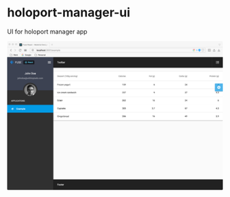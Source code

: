 # holoport-manager-ui
UI for holoport manager app

[screen]: img/ui.png "screenshot"

![screenshot][screen]
